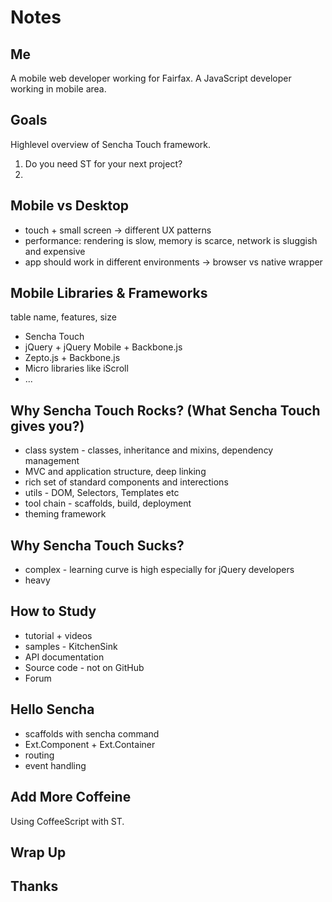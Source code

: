 # Notes

## Me

A mobile web developer working for Fairfax.
A JavaScript developer working in mobile area.

## Goals

Highlevel overview of Sencha Touch framework.

1. Do you need ST for your next project?
2. 

## Mobile vs Desktop

* touch + small screen -> different UX patterns
* performance: rendering is slow, memory is scarce, network is sluggish and expensive
* app should work in different environments -> browser vs native wrapper

## Mobile Libraries & Frameworks

table
name, features, size

* Sencha Touch
* jQuery + jQuery Mobile + Backbone.js
* Zepto.js + Backbone.js
* Micro libraries like iScroll
* ...

##  Why Sencha Touch Rocks? (What Sencha Touch gives you?)

* class system - classes, inheritance and mixins, dependency management
* MVC and application structure, deep linking
* rich set of standard components and interections
* utils - DOM, Selectors, Templates etc
* tool chain - scaffolds, build, deployment
* theming framework

## Why Sencha Touch Sucks?

* complex - learning curve is high especially for jQuery developers
* heavy

## How to Study

* tutorial + videos
* samples - KitchenSink
* API documentation
* Source code - not on GitHub
* Forum

## Hello Sencha

* scaffolds with sencha command
* Ext.Component + Ext.Container
* routing
* event handling

## Add More Coffeine

Using CoffeeScript with ST.

## Wrap Up

## Thanks

